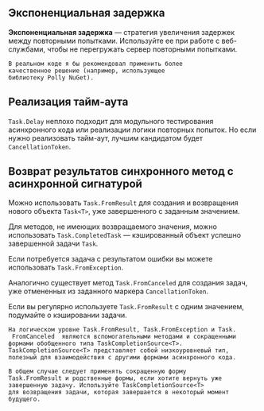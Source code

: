 ## Экспоненциальная задержка

**Экспоненциальная задержка** — стратегия 
увеличения задержек между повторными попытками.
Используйте ее при работе с веб-службами, чтобы
не перегружать сервер повторными попытками.

```
В реальном коде я бы рекомендовал применить более 
качественное решение (например, использующее 
библиотеку Polly NuGet).
```

## Реализация тайм-аута

`Task.Delay` неплохо подходит для модульного тестирования 
асинхронного кода или реализации логики повторных попыток.
Но если нужно реализовать тайм-аут, лучшим кандидатом
будет `CancellationToken`.

## Возврат результатов синхронного метод с асинхронной сигнатурой

Можно использовать `Task.FromResult` для создания и возвращения
нового объекта `Task<T>`, уже завершенного с заданным значением.

Для методов, не имеющих возвращаемого значения, можно 
использовать `Task.CompletedTask` — кэшированный объект
успешно завершенной задачи `Task`.

Если потребуется задача с результатом ошибки вы можете
использовать `Task.FromException`.

Аналогично существует метод `Task.FromCanceled` для создания
задач, уже отмененных из заданного маркера
`CancellationToken`.

Если вы регулярно используете `Task.FromResult` с одним 
значением, подумайте о кэшировании задачи.

```
На логическом уровне Task.FromResult, Task.FromException и Task.
 FromCanceled  являются вспомогательными методами и сокращенными
формами обобщенного типа TaskCompletionSource<T>. 
TaskCompletionSource<T> представляет собой низкоуровневый тип,
полезный для взаимодействия с другими формами асинхронного кода.
```

```
В общем случае следует применять сокращенную форму 
Task.FromResult и родственные формы, если хотите вернуть уже 
завершенную задачу. Используйте TaskCompletionSource<T> 
для возвращения задачи, которая завершается в некоторый момент
будущего.
```